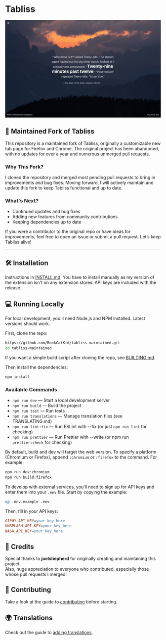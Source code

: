 
# Tabliss

![Tabliss Screenshot](screenshot.png)

## 🚀 Maintained Fork of Tabliss

This repository is a maintained fork of Tabliss, originally a customizable new tab page for Firefox and Chrome. The original project has been abandoned, with no updates for over a year and numerous unmerged pull requests.

### Why This Fork?

I cloned the repository and merged most pending pull requests to bring in improvements and bug fixes. Moving forward, I will actively maintain and update this fork to keep Tabliss functional and up to date.

### What's Next?

- Continued updates and bug fixes
- Adding new features from community contributions
- Keeping dependencies up to date

If you were a contributor to the original repo or have ideas for improvements, feel free to open an issue or submit a pull request. Let’s keep Tabliss alive!

----------

## 🛠 Installation

Instructions in [INSTALL.md](INSTALL.md). You have to install manually as my version of the extension isn't on any extension stores. API keys are included with the release.

## 💻 Running Locally

For local development, you'll need Node.js and NPM installed. Latest versions should work.

First, clone the repo:

```sh
https://github.com/BookCatKid/tabliss-maintained.git
cd tabliss-maintained
```

If you want a simple build script after cloning the repo, see [BUILDING.md](BUILDING.md).

Then install the dependencies:

```sh
npm install
```

### Available Commands

- `npm run dev` — Start a local development server
- `npm run build` — Build the project
- `npm run test` — Run tests
- `npm run translations` — Manage translation files (see TRANSLATING.md)
- `npm run lint:fix` — Run ESLint with --fix (or just `npm run lint` for checking)
- `npm run prettier` — Run Prettier with --write (or npm run `prettier:check` for checking)

By default, build and dev will target the web version. To specify a platform (Chromium or Firefox), append `:chromium` or `:firefox` to the command. For example:

```sh
npm run dev:chromium
npm run build:firefox
```

To develop with external services, you'll need to sign up for API keys and enter them into your `.env` file. Start by copying the example:

```sh
cp .env.example .env
```

Then, fill in your API keys:

```ini
GIPHY_API_KEY=your_key_here
UNSPLASH_API_KEY=your_key_here
NASA_API_KEY=your_key_here
```

## 🙌 Credits

Special thanks to **joelshepherd** for originally creating and maintaining this project.  
Also, huge appreciation to everyone who contributed, especially those whose pull requests I merged!

## 🤝 Contributing

Take a look at the guide to [contributing](CONTRIBUTING.md) before starting.

## 🌍 Translations

Check out the guide to [adding translations](TRANSLATING.md).
